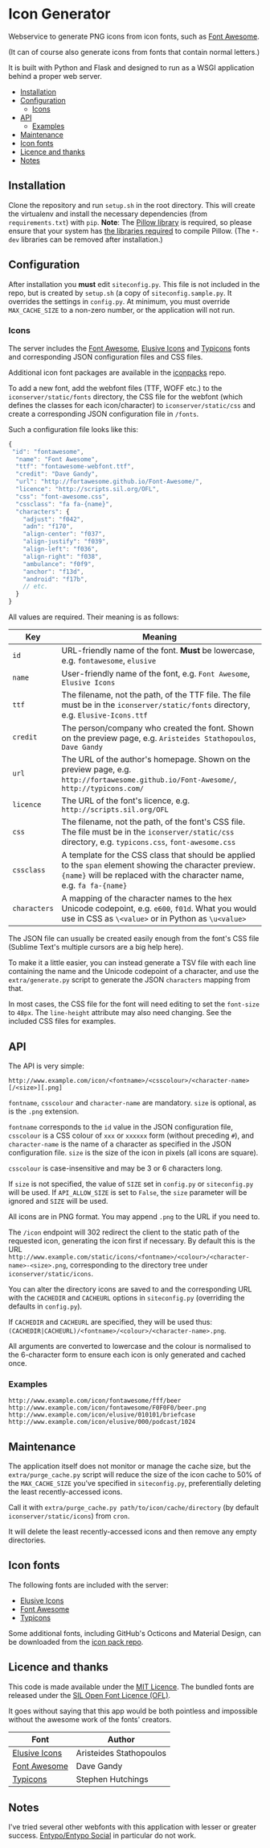 Icon Generator
==============

Webservice to generate PNG icons from icon fonts, such as [Font Awesome][font-awesome].

(It can of course also generate icons from fonts that contain normal letters.)

It is built with Python and Flask and designed to run as a WSGI application behind a proper web server.


<!-- MarkdownTOC autolink="true" bracket="round" depth="3" autoanchor="true" -->

- [Installation](#installation)
- [Configuration](#configuration)
  - [Icons](#icons)
- [API](#api)
  - [Examples](#examples)
- [Maintenance](#maintenance)
- [Icon fonts](#icon-fonts)
- [Licence and thanks](#licence-and-thanks)
- [Notes](#notes)

<!-- /MarkdownTOC -->


<a name="installation"></a>
Installation
------------

Clone the repository and run `setup.sh` in the root directory. This will create the virtualenv and install the necessary dependencies (from `requirements.txt`) with `pip`. **Note**: The [Pillow library][pillow] is required, so please ensure that your system has [the libraries required][pillow-install] to compile Pillow. (The `*-dev` libraries can be removed after installation.)


<a name="configuration"></a>
Configuration
-------------

After installation you **must** edit `siteconfig.py`. This file is not included in the repo, but is created by `setup.sh` (a copy of `siteconfig.sample.py`. It overrides the settings in `config.py`. At minimum, you must override `MAX_CACHE_SIZE` to a non-zero number, or the application will not run.


<a name="icons"></a>
### Icons ###

The server includes the [Font Awesome][font-awesome], [Elusive Icons][elusive-icons] and [Typicons][typicons] fonts and corresponding JSON configuration files and CSS files.

Additional icon font packages are available in the [iconpacks][icon-packs] repo.

To add a new font, add the webfont files (TTF, WOFF etc.) to the `iconserver/static/fonts` directory, the CSS file for the webfont (which defines the classes for each icon/character) to `iconserver/static/css` and create a corresponding JSON configuration file in `/fonts`.

Such a configuration file looks like this:

```javascript
{
 "id": "fontawesome",
  "name": "Font Awesome",
  "ttf": "fontawesome-webfont.ttf",
  "credit": "Dave Gandy",
  "url": "http://fortawesome.github.io/Font-Awesome/",
  "licence": "http://scripts.sil.org/OFL",
  "css": "font-awesome.css",
  "cssclass": "fa fa-{name}",
  "characters": {
    "adjust": "f042",
    "adn": "f170",
    "align-center": "f037",
    "align-justify": "f039",
    "align-left": "f036",
    "align-right": "f038",
    "ambulance": "f0f9",
    "anchor": "f13d",
    "android": "f17b",
    // etc.
  }
}
```

All values are required. Their meaning is as follows:

|     Key      |                                                                                     Meaning                                                                                     |
|--------------|---------------------------------------------------------------------------------------------------------------------------------------------------------------------------------|
| `id`         | URL-friendly name of the font. **Must** be lowercase, e.g. `fontawesome`, `elusive`                                                                                             |
| `name`       | User-friendly name  of the font, e.g. `Font Awesome`, `Elusive Icons`                                                                                                           |
| `ttf`        | The filename, not the path, of the TTF file. The file must be in the `iconserver/static/fonts` directory, e.g. `Elusive-Icons.ttf`                                              |
| `credit`     | The person/company who created the font. Shown on the preview page, e.g. `Aristeides Stathopoulos`, `Dave Gandy`                                                                |
| `url`        | The URL of the author's homepage. Shown on the preview page, e.g. `http://fortawesome.github.io/Font-Awesome/`, `http://typicons.com/`                                          |
| `licence`    | The URL of the font's licence, e.g. `http://scripts.sil.org/OFL`                                                                                                                |
| `css`        | The filename, not the path, of the font's CSS file. The file must be in the `iconserver/static/css` directory, e.g. `typicons.css`, `font-awesome.css`                          |
| `cssclass`   | A template for the CSS class that should be applied to the `span` element showing the character preview. `{name}` will be replaced with the character name, e.g. `fa fa-{name}` |
| `characters` | A mapping of the character names to the hex Unicode codepoint, e.g. `e600`, `f01d`. What you would use in CSS as `\<value>` or in Python as `\u<value>`                         |

The JSON file can usually be created easily enough from the font's CSS file (Sublime Text's multiple cursors are a big help here).

To make it a little easier, you can instead generate a TSV file with each line containing the name and the Unicode codepoint of a character, and use the `extra/generate.py` script to generate the JSON `characters` mapping from that.

In most cases, the CSS file for the font will need editing to set the `font-size` to `48px`. The `line-height` attribute may also need changing. See the included CSS files for examples.

<a name="api"></a>
## API ##

The API is very simple:

```
http://www.example.com/icon/<fontname>/<csscolour>/<character-name>[/<size>][.png]
```
`fontname`, `csscolour` and `character-name` are mandatory. `size` is optional, as is the `.png` extension.

`fontname` corresponds to the `id` value in the JSON configuration file, `csscolour` is a CSS colour of `xxx` or `xxxxxx` form (without preceding `#`), and `character-name` is the name of a character as specified in the JSON configuration file. `size` is the size of the icon in pixels (all icons are square).

`csscolour` is case-insensitive and may be 3 or 6 characters long.

If `size` is not specified, the value of `SIZE` set in `config.py` or `siteconfig.py` will be used. If `API_ALLOW_SIZE` is set to `False`, the `size` parameter will be ignored and `SIZE` will be used.

All icons are in PNG format. You may append `.png` to the URL if you need to.

The `/icon` endpoint will 302 redirect the client to the static path of the requested icon, generating the icon first if necessary. By default this is the URL `http://www.example.com/static/icons/<fontname>/<colour>/<character-name>-<size>.png`, corresponding to the directory tree under `iconserver/static/icons`.

You can alter the directory icons are saved to and the corresponding URL with the `CACHEDIR` and `CACHEURL` options in `siteconfig.py` (overriding the defaults in `config.py`).

If `CACHEDIR` and `CACHEURL` are specified, they will be used thus: `(CACHEDIR|CACHEURL)/<fontname>/<colour>/<character-name>.png`.

All arguments are converted to lowercase and the colour is normalised to the 6-character form to ensure each icon is only generated and cached once.

<a name="examples"></a>
### Examples ###

```
http://www.example.com/icon/fontawesome/fff/beer
http://www.example.com/icon/fontawesome/F0F0F0/beer.png
http://www.example.com/icon/elusive/010101/briefcase
http://www.example.com/icon/elusive/000/podcast/1024
```

<a name="maintenance"></a>
## Maintenance ##

The application itself does not monitor or manage the cache size, but the `extra/purge_cache.py` script will reduce the size of the icon cache to 50% of the `MAX_CACHE_SIZE` you've specified in `siteconfig.py`, preferentially deleting the least recently-accessed icons.

Call it with `extra/purge_cache.py path/to/icon/cache/directory` (by default `iconserver/static/icons`) from `cron`.

It will delete the least recently-accessed icons and then remove any empty directories.


<a name="icon-fonts"></a>
## Icon fonts ##

The following fonts are included with the server:

- [Elusive Icons][elusive-icons]
- [Font Awesome][font-awesome]
- [Typicons][typicons]

Some additional fonts, including GitHub's Octicons and Material Design, can be downloaded from the [icon pack repo][icon-packs].


<a name="licence-and-thanks"></a>
## Licence and thanks ##

This code is made available under the [MIT Licence][mit-licence]. The bundled fonts are released under the [SIL Open Font Licence (OFL)][sil-licence].

It goes without saying that this app would be both pointless and impossible without the awesome work of the fonts' creators.

|              Font              |          Author         |
|--------------------------------|-------------------------|
| [Elusive Icons][elusive-icons] | Aristeides Stathopoulos |
| [Font Awesome][font-awesome]   | Dave Gandy              |
| [Typicons][typicons]           | Stephen Hutchings       |

<a name="notes"></a>
## Notes ##

I've tried several other webfonts with this application with lesser or greater success. [Entypo/Entypo Social](http://www.entypo.com/) in particular do not work.


[font-awesome]: http://fortawesome.github.io/Font-Awesome/
[elusive-icons]: https://github.com/aristath/elusive-iconfont
[icon-packs]: https://github.com/deanishe/bundler-icon-server-iconpacks
[typicons]: http://typicons.com/
[mit-licence]: http://opensource.org/licenses/MIT
[sil-licence]: http://scripts.sil.org/OFL
[pillow]: http://pillow.readthedocs.org/en/latest/index.html
[pillow-install]: http://pillow.readthedocs.org/en/latest/installation.html
